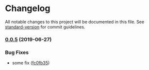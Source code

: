# Changelog

All notable changes to this project will be documented in this file. See [standard-version](https://github.com/conventional-changelog/standard-version) for commit guidelines.

### [0.0.5](https://github.com/ozum/scrap2/compare/v0.0.4...v0.0.5) (2019-06-27)


### Bug Fixes

* some fix ([fc0fb35](https://github.com/ozum/scrap2/commit/fc0fb35))
